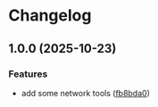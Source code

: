 # Changelog

## 1.0.0 (2025-10-23)


### Features

* add some network tools ([fb8bda0](https://github.com/InBrowserApp/network-tools/commit/fb8bda05e98fa573c47d10a52325b2dd18f26104))
